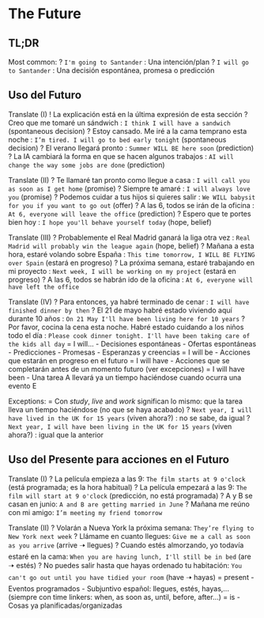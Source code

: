 # The Future

## TL;DR

Most common:
    ? `I'm going to Santander` : Una intención/plan
    ? `I will go to Santander` : Una decisión espontánea, promesa o predicción


## Uso del Futuro

Translate (I)
    ! La explicación está en la última expresión de esta sección
    ? Creo que me tomaré un sándwich : `I think I will have a sandwich` (spontaneous decision)
    ? Estoy cansado. Me iré a la cama temprano esta noche : `I’m tired. I will go to bed early tonight` (spontaneous decision)
    ? El verano llegará pronto : `Summer WILL BE here soon`  (prediction)
    ? La IA cambiará la forma en que se hacen algunos trabajos : `AI will change the way some jobs are done` (prediction)

Translate (II)
    ? Te llamaré tan pronto como llegue a casa : `I will call you as soon as I get home` (promise)
    ? Siempre te amaré : `I will always love you` (promise)
    ? Podemos cuidar a tus hijos si quieres salir : `We WILL babysit for you if you want to go out` (offer)
    ? A las 6, todos se irán de la oficina : `At 6, everyone will leave the office` (prediction)
    ? Espero que te portes bien hoy : `I hope you'll behave yourself today` (hope, belief)

Translate (III)
    ? Probablemente el Real Madrid ganará la liga otra vez : `Real Madrid will probably win the league again` (hope, belief)
    ? Mañana a esta hora, estaré volando sobre España : `This time tomorrow, I WILL BE FLYING over Spain` (estará en progreso)
    ? La próxima semana, estaré trabajando en mi proyecto : `Next week, I will be working on my project` (estará en progreso)
    ? A las 6, todos se habrán ido de la oficina : `At 6, everyone will have left the office`

Translate (IV)
    ? Para entonces, ya habré terminado de cenar : `I will have finished dinner by then`
    ? El 21 de mayo habré estado viviendo aquí durante 10 años : `On 21 May I'll have been living here for 10 years`
    ? Por favor, cocina la cena esta noche. Habré estado cuidando a los niños todo el día : `Please cook dinner tonight. I'll have been taking care of the kids all day`
    = I will...
        - Decisiones espontáneas
        - Ofertas espontáneas
        - Predicciones
        - Promesas
        - Esperanzas y creencias
    = I will be <ing>
        - Acciones que estarán en progreso en el futuro
    = I will have <done>
        - Acciones que se completarán antes de un momento futuro (ver excepciones)
    = I will have been <ing>
        - Una tarea A llevará ya un tiempo haciéndose cuando ocurra una evento E

Exceptions:
    = Con _study_, _live_ and _work_ significan lo mismo: que la tarea lleva un tiempo haciéndose (no que se haya acabado)
    ? `Next year, I will have lived in the UK for 15 years` (viven ahora?) : no se sabe, da igual
    ? `Next year, I will have been living in the UK for 15 years` (viven ahora?) : igual que la anterior


## Uso del Presente para acciones en el Futuro

Translate (I)
    ? La película empieza a las 9: `The film starts at 9 o'clock` (está programada; es la hora habitual)
    ? La película empezará a las 9: `The film will start at 9 o'clock` (predicción, no está programada)
    ? A y B se casan en junio: `A and B are getting married in June`
    ? Mañana me reúno con mi amigo: `I’m meeting my friend tomorrow`


Translate (II)
    ? Volarán a Nueva York la próxima semana: `They’re flying to New York next week`
    ? Llámame en cuanto llegues: `Give me a call as soon as you arrive` (arrive 🠢 llegues)
    ? Cuando estés almorzando, yo todavía estaré en la cama: `When you are having lunch, I'll still be in bed` (are 🠢 estés)
    ? No puedes salir hasta que hayas ordenado tu habitación: `You can't go out until you have tidied your room` (have 🠢 hayas)
   = present
        - Eventos programados
        - Subjuntivo español: llegues, estés, hayas,... (siempre con time linkers: when, as soon as, until, before, after...)
    = is <ing>
        - Cosas ya planificadas/organizadas
